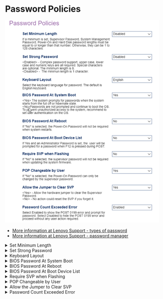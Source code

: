 # Password Policies #


![](./img/thinkcenter_password_policy.png)

 - [More information at Lenovo Support - types of password](https://support.lenovo.com/us/en/solutions/ht513634)
 - [More information at Lenovo Support - password manager](https://support.lenovo.com/us/en/solutions/ht103666-introduction-to-password-manager-thinkpad-thinkcentre-thinkstation)

<details><summary>Set Minimum Length</summary>

Options:

 *  **Disabled** - no minimum (see below). Default.
 *   4 - 12 characters minimum.

?> If no minimum is set, passwords may be 1 to 128 characters long.

?> If a minimum is set, it applies to:
 - Supervisor Password (SVP)
 - System Management Password (SMP)
 - Power-on (POP) and Hard Disk Passwords 

?> If both `Set Minimum Length` and `Set Strong Password` are enabled, the longest value for minimum length applies.

| WMI Setting name | Values | SVP or SMP Req'd |
|:---|:---|:---|
| SetMinimumLength | Disabled, 4 characters, 5 characters, 6 characters, 7 characters, 8 characters, 9 characters, 10 characters, 11 characters, 12 characters | yes |

</details>

<details><summary>Set Strong Password</summary>

Options:

1.  **Enabled** - Upper case, lower case and numeric characters are all required. Special characters are optional. The minimum length is 8. Default.
1.  Disabled - The minimum length is 1 character.

| WMI Setting name | Values | SVP or SMP Req'd |
|:---|:---|:---|
| SetStrongPassword | Disabled, Enabled | yes |

</details>

<details><summary>Keyboard Layout</summary>

Select the keyboard language for password.

Options:

1.  **English** - Default.
2.  French
3.  German
4.  Russian
5.  Chinese

<!-- TODO: add WMI
| WMI Setting name | Values | SVP or SMP Req'd |
|:---|:---|:---|
| KeyboardLayout | English, French, German, Chinese | yes |
-->
</details>

<details><summary>BIOS Password At System Boot</summary>

Whether to give a BIOS password prompt at system boot (when the system starts from the full off or hibernate state):

1.  **Yes** - Default.
1.  No.

!> To prevent unauthorized access to the system, we recommend setting user authentication on the OS.

| WMI Setting name | Values | SVP or SMP Req'd |
|:---|:---|:---|
| BIOSPasswordAtSystemBoot | No, Yes | yes |

</details>

<details><summary>BIOS Password At Reboot</summary>

Whether the power-on password (POP) is required when system restarts.

Options:

1.  **No** - disables password prompt on reboot. Default.
1.  Yes - enables password prompt on reboot.

| WMI Setting name | Values | SVP or SMP Req'd |
|:---|:---|:---|
| BIOSPasswordAtReboot | No,Yes | yes |

</details>

<details><summary>BIOS Password At Boot Device List</summary>

Whether the user is prompted for a password when F12 is pressed during POST (and an administrator password was set).

Options:

1.  **No** - Default.
1.  Yes.

| WMI Setting name | Values | SVP or SMP Req'd |
|:---|:---|:---|
| BIOSPasswordAtBootDeviceList | No, Yes | yes |

</details>

<details><summary>Require SVP when Flashing</summary>

Whether the supervisor password (SVP) is required when updating the system firmware.

Options:

1.  **No** - Default.
1.  Yes.

| WMI Setting name | Values | SVP or SMP Req'd |
|:---|:---|:---|
| RequireSVPwhenFlashing | No, Yes | yes |

</details>

<details><summary>POP Changeable by User</summary>

Whether the Power-On Password (POP) can be changed by users, or else, only with the Supervisor Password (SVP).

Options:

1.  **Yes** - Default.
2.  No.

| WMI Setting name | Values | SVP or SMP Req'd |
|:---|:---|:---|
| POPChangeablebyUser | No, Yes | yes |

</details>

<details><summary>Allow the Jumper to Clear SVP</summary>

Whether to allow the hardware jumper to clear the Supervisor
password.

Options:

1.  **Yes** - Default.
2.  No.

| WMI Setting name | Values | SVP or SMP Req'd |
|:---|:---|:---|
| AllowJumperClearSVP | No, Yes | yes |

!> When disabled, no action can reset the SVP if you forget it.

</details>

<details><summary>Password Count Exceeded Error</summary>

Whether to show the POST 0199 error and password prompt:

1.  **Enabled** - Default.
2.  Disabled.

| WMI Setting name | Values | SVP or SMP Req'd |
|:---|:---|:---|
| PasswordCountExceededError | Disabled, Enabled | yes |

 - [More information at Lenovo Support](https://support.lenovo.com/lt/en/solutions/ht052093-error-0199-system-security-security-password-retry-count-exceeded-thinkcentre-m90-m90p-thinkserver-ts200v-thinkstation-e20)

</details>